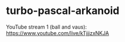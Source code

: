 # turbo-pascal-arkanoid

YouTube stream 1 (ball and vaus): https://www.youtube.com/live/kTjjjzxNKJA
